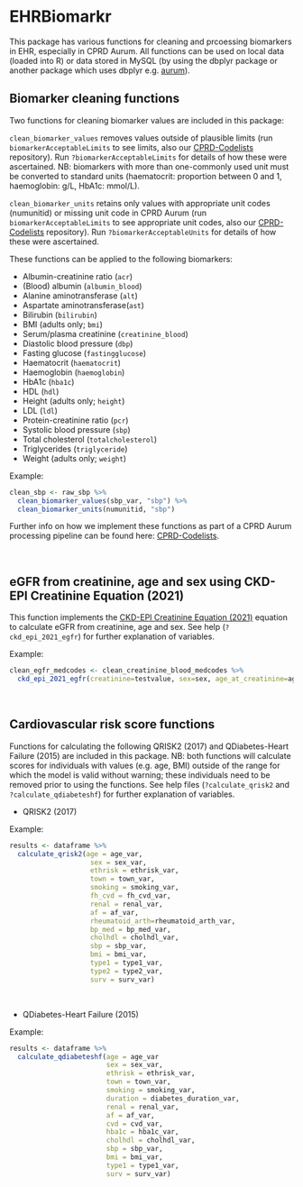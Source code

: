 # EHRBiomarkr

This package has various functions for cleaning and prcoessing biomarkers in EHR, especially in CPRD Aurum. All functions can be used on local data (loaded into R) or data stored in MySQL (by using the dbplyr package or another package which uses dbplyr e.g. [aurum](http://github.com/Exeter-Diabetes/CPRD-analysis-package)).

## Biomarker cleaning functions

Two functions for cleaning biomarker values are included in this package:

`clean_biomarker_values` removes values outside of plausible limits (run `biomarkerAcceptableLimits` to see limits, also our [CPRD-Codelists](https://github.com/Exeter-Diabetes/CPRD-Codelists/blob/main/Biomarkers/biomarker_acceptable_limits.txt) repository). Run `?biomarkerAcceptableLimits` for details of how these were ascertained. NB: biomarkers with more than one-commonly used unit must be converted to standard units (haematocrit: proportion between 0 and 1, haemoglobin: g/L, HbA1c: mmol/L).

`clean_biomarker_units` retains only values with appropriate unit codes (numunitid) or missing unit code in CPRD Aurum (run `biomarkerAcceptableLimits` to see appropriate unit codes, also our [CPRD-Codelists](https://github.com/Exeter-Diabetes/CPRD-Codelists/blob/main/Biomarkers/biomarker_acceptable_units.txt) repository). Run `?biomarkerAcceptableUnits` for details of how these were ascertained.

These functions can be applied to the following biomarkers:

-   Albumin-creatinine ratio (`acr`)
-   (Blood) albumin (`albumin_blood`)
-   Alanine aminotransferase (`alt`)
-   Aspartate aminotransferase(`ast`)
-   Bilirubin (`bilirubin`)
-   BMI (adults only; `bmi`)
-   Serum/plasma creatinine (`creatinine_blood`)
-   Diastolic blood pressure (`dbp`)
-   Fasting glucose (`fastingglucose`)
-   Haematocrit (`haematocrit`)
-   Haemoglobin (`haemoglobin`)
-   HbA1c (`hba1c`)
-   HDL (`hdl`)
-   Height (adults only; `height`)
-   LDL (`ldl`)
-   Protein-creatinine ratio (`pcr`)
-   Systolic blood pressure (`sbp`)
-   Total cholesterol (`totalcholesterol`)
-   Triglycerides (`triglyceride`)
-   Weight (adults only; `weight`)

Example:

``` r
clean_sbp <- raw_sbp %>%
  clean_biomarker_values(sbp_var, "sbp") %>%
  clean_biomarker_units(numunitid, "sbp")
```
Further info on how we implement these functions as part of a CPRD Aurum processing pipeline can be found here: [CPRD-Codelists](https://github.com/Exeter-Diabetes/CPRD-Codelists#biomarker-algorithms).

&nbsp;

## eGFR from creatinine, age and sex using CKD-EPI Creatinine Equation (2021)

This function implements the [CKD-EPI Creatinine Equation (2021)](https://www.kidney.org/professionals/kdoqi/gfr_calculator/formula) equation to calculate eGFR from creatinine, age and sex. See help (`?ckd_epi_2021_egfr`) for further explanation of variables. 

Example:

``` r
clean_egfr_medcodes <- clean_creatinine_blood_medcodes %>%
  ckd_epi_2021_egfr(creatinine=testvalue, sex=sex, age_at_creatinine=age_at_creat)
```  

&nbsp;

## Cardiovascular risk score functions

Functions for calculating the following QRISK2 (2017) and QDiabetes-Heart Failure (2015) are included in this package. NB: both functions will calculate scores for individuals with values (e.g. age, BMI) outside of the range for which the model is valid without warning; these individuals need to be removed prior to using the functions. See help files (`?calculate_qrisk2` and `?calculate_qdiabeteshf`) for further explanation of variables. 

-   QRISK2 (2017)

Example:

``` r
results <- dataframe %>%
  calculate_qrisk2(age = age_var,
                    sex = sex_var,
                    ethrisk = ethrisk_var,
                    town = town_var,
                    smoking = smoking_var,
                    fh_cvd = fh_cvd_var,
                    renal = renal_var,
                    af = af_var,
                    rheumatoid_arth=rheumatoid_arth_var,
                    bp_med = bp_med_var,
                    cholhdl = cholhdl_var,
                    sbp = sbp_var,
                    bmi = bmi_var,
                    type1 = type1_var,
                    type2 = type2_var,
                    surv = surv_var)
```  

&nbsp;

-   QDiabetes-Heart Failure (2015)

Example:

``` r
results <- dataframe %>%
  calculate_qdiabeteshf(age = age_var
                        sex = sex_var,
                        ethrisk = ethrisk_var,
                        town = town_var,
                        smoking = smoking_var,
                        duration = diabetes_duration_var,
                        renal = renal_var,
                        af = af_var,
                        cvd = cvd_var,
                        hba1c = hba1c_var,
                        cholhdl = cholhdl_var,
                        sbp = sbp_var,
                        bmi = bmi_var,
                        type1 = type1_var,
                        surv = surv_var)
```

